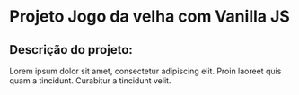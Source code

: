 # Projeto Jogo da velha com Vanilla JS

## Descrição do projeto:
Lorem ipsum dolor sit amet, consectetur adipiscing elit. Proin laoreet quis quam a tincidunt. Curabitur a tincidunt velit.